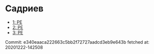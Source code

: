 # Садриев
- [1: PE](1.md)
- [2: PE](2.md)
- [3: PE](3.md)

Commit: e340eaaca222663c5bb2f72727aadcd3eb9e643b
 fetched at: 20201222-142508
